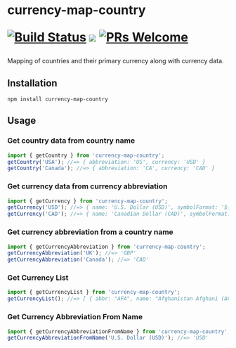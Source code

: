 <h1 align="left">
  currency-map-country
  
  [![Build Status](https://travis-ci.org/ZakZubair/currency-map-country.svg?branch=master)](https://travis-ci.org/ZakZubair/currency-map-country)
  ![](https://img.shields.io/badge/licence-MIT-blue.svg?style=flat-square)
  [![PRs Welcome](https://img.shields.io/badge/PRs-welcome-brightgreen.svg?style=flat-square)](http://makeapullrequest.com)
</h1>

Mapping of countries and their primary currency along with currency data.

## Installation

    npm install currency-map-country

## Usage

### Get country data from country name

```js
import { getCountry } from 'currency-map-country';
getCountry('USA'); //=> { abbreviation: 'US', currency: 'USD' }
getCountry('Canada'); //=> { abbreviation: 'CA', currency: 'CAD' }
```

### Get currency data from currency abbreviation

```js
import { getCurrency } from 'currency-map-country';
getCurrency('USD'); //=> { name: 'U.S. Dollar (USD)', symbolFormat: '${#}' }
getCurrency('CAD'); //=> { name: 'Canadian Dollar (CAD)', symbolFormat: 'C${#}' }
```

### Get currency abbreviation from a country name

```js
import { getCurrencyAbbreviation } from 'currency-map-country';
getCurrencyAbbreviation('UK'); //=> 'GBP'
getCurrencyAbbreviation('Canada'); //=> 'CAD'
```

### Get Currency List
```js
import { getCurrencyList } from 'currency-map-country';
getCurrencyList(); //=> [ { abbr: "AFA", name: "Afghanistan Afghani (AFA)", symbolFormat: "AFA {#}" }, { abbr: "ALL", name: "Albanian Lek (ALL)", symbolFormat:, "ALL {#}" }, ... ]
```

### Get Currency Abbreviation From Name
```js
import { getCurrencyAbbreviationFromName } from 'currency-map-country';
getCurrencyAbbreviationFromName('U.S. Dollar (USD)'); //=> 'USD'
```